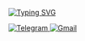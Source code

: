 [![Typing SVG](https://readme-typing-svg.herokuapp.com?color=%2336BCF7&lines=Contacts)](https://git.io/typing-svg)

<a href="https://t.me/akurdov" rel="nofollow">
  <img src="https://img.shields.io/badge/Telegram-2CA5E0?style=for-the-badge&logo=telegram&logoColor=white" alt="Telegram" style="max-width: 100%; display: inline;">
</a>
<a href="mailto:adevvv@bk.ru">
  <img src="https://img.shields.io/badge/email-D14836?style=for-the-badge&logo=gmail&logoColor=white" alt="Gmail" style="max-width: 100%; display: inline;">
</a>
